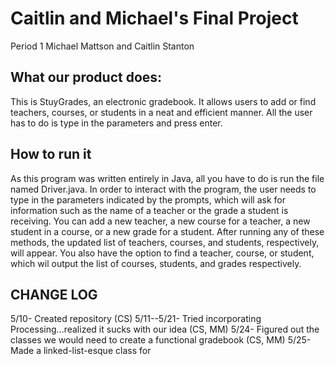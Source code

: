 <h1>Caitlin and Michael's Final Project</h1>
Period 1
Michael Mattson and Caitlin Stanton

<h2>What our product does:</h2>
This is StuyGrades, an electronic gradebook. It allows users to add or find teachers, courses, or students in a neat and efficient manner. All the user has to do is type in the parameters and press enter.

<h2>How to run it</h2>
As this program was written entirely in Java, all you have to do is run the file named Driver.java. In order to interact with the program, the user needs to type in the parameters indicated by the prompts, which will ask for information such as the name of a teacher or the grade a student is receiving.
You can add a new teacher, a new course for a teacher, a new student in a course, or a new grade for a student. After running any of these methods, the updated list of teachers, courses, and students, respectively, will appear.
You also have the option to find a teacher, course, or student, which wil output the list of courses, students, and grades respectively.

<h2>CHANGE LOG</h2>
5/10- Created repository (CS)
5/11--5/21- Tried incorporating Processing...realized it sucks with our idea (CS, MM)
5/24- Figured out the classes we would need to create a functional gradebook (CS, MM)
5/25- Made a linked-list-esque class for 
